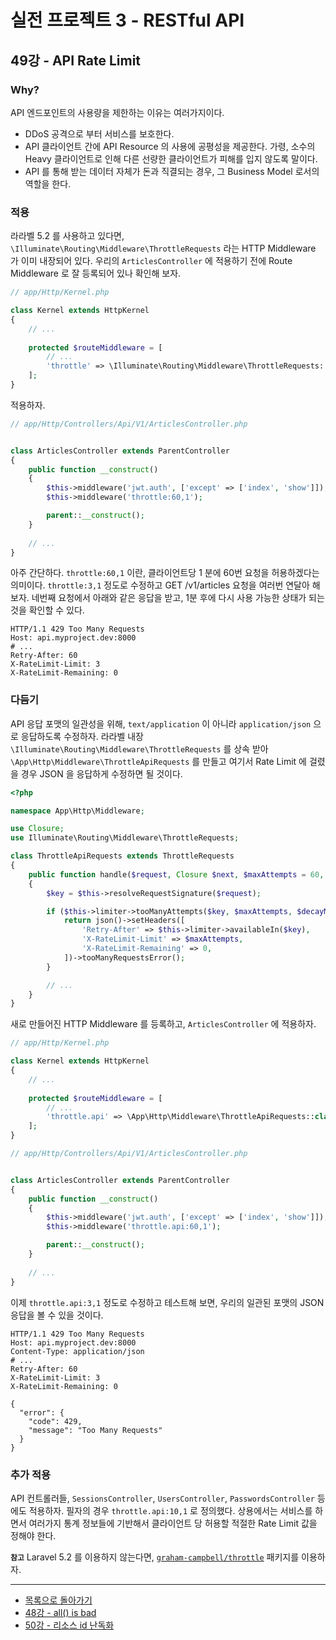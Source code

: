 # 실전 프로젝트 3 - RESTful API

## 49강 - API Rate Limit

### Why?

API 엔드포인트의 사용량을 제한하는 이유는 여러가지이다.

-   DDoS 공격으로 부터 서비스를 보호한다.
-   API 클라이언트 간에 API Resource 의 사용에 공평성을 제공한다. 가령, 소수의 Heavy 클라이언트로 인해 다른 선량한 클라이언트가 피해를 입지 않도록 말이다.
-   API 를 통해 받는 데이터 자체가 돈과 직결되는 경우, 그 Business Model 로서의 역할을 한다.

### 적용

라라벨 5.2 를 사용하고 있다면, `\Illuminate\Routing\Middleware\ThrottleRequests` 라는 HTTP Middleware 가 이미 내장되어 있다. 우리의 `ArticlesController` 에 적용하기 전에 Route Middleware 로 잘 등록되어 있나 확인해 보자.

```php
// app/Http/Kernel.php

class Kernel extends HttpKernel
{
    // ...
    
    protected $routeMiddleware = [
        // ...
        'throttle' => \Illuminate\Routing\Middleware\ThrottleRequests::class,
    ];
}
```

적용하자.

```php
// app/Http/Controllers/Api/V1/ArticlesController.php


class ArticlesController extends ParentController
{
    public function __construct()
    {
        $this->middleware('jwt.auth', ['except' => ['index', 'show']]);
        $this->middleware('throttle:60,1');

        parent::__construct();
    }
    
    // ...
}
```

아주 간단하다. `throttle:60,1` 이란, 클라이언트당 1 분에 60번 요청을 허용하겠다는 의미이다. `throttle:3,1` 정도로 수정하고 GET /v1/articles 요청을 여러번 연달아 해 보자. 네번째 요청에서 아래와 같은 응답을 받고, 1분 후에 다시 사용 가능한 상태가 되는 것을 확인할 수 있다.  
  
```HTTP
HTTP/1.1 429 Too Many Requests
Host: api.myproject.dev:8000
# ...
Retry-After: 60
X-RateLimit-Limit: 3
X-RateLimit-Remaining: 0
```

### 다듬기

API 응답 포맷의 일관성을 위해, `text/application` 이 아니라 `application/json` 으로 응답하도록 수정하자. 라라벨 내장 `\Illuminate\Routing\Middleware\ThrottleRequests` 를 상속 받아 `\App\Http\Middleware\ThrottleApiRequests` 를 만들고 여기서 Rate Limit 에 걸렸을 경우 JSON 을 응답하게 수정하면 될 것이다.

```php
<?php

namespace App\Http\Middleware;

use Closure;
use Illuminate\Routing\Middleware\ThrottleRequests;

class ThrottleApiRequests extends ThrottleRequests
{
    public function handle($request, Closure $next, $maxAttempts = 60, $decayMinutes = 1)
    {
        $key = $this->resolveRequestSignature($request);

        if ($this->limiter->tooManyAttempts($key, $maxAttempts, $decayMinutes)) {
            return json()->setHeaders([
                'Retry-After' => $this->limiter->availableIn($key),
                'X-RateLimit-Limit' => $maxAttempts,
                'X-RateLimit-Remaining' => 0,
            ])->tooManyRequestsError();
        }

        // ...
    }
}
```

새로 만들어진 HTTP Middleware 를 등록하고, `ArticlesController` 에 적용하자.

```php
// app/Http/Kernel.php

class Kernel extends HttpKernel
{
    // ...
    
    protected $routeMiddleware = [
        // ...
        'throttle.api' => \App\Http\Middleware\ThrottleApiRequests::class,
    ];
}
```

```php
// app/Http/Controllers/Api/V1/ArticlesController.php


class ArticlesController extends ParentController
{
    public function __construct()
    {
        $this->middleware('jwt.auth', ['except' => ['index', 'show']]);
        $this->middleware('throttle.api:60,1');

        parent::__construct();
    }
    
    // ...
}
```

이제 `throttle.api:3,1` 정도로 수정하고 테스트해 보면, 우리의 일관된 포맷의 JSON 응답을 볼 수 있을 것이다.
  
```HTTP
HTTP/1.1 429 Too Many Requests
Host: api.myproject.dev:8000
Content-Type: application/json
# ...
Retry-After: 60
X-RateLimit-Limit: 3
X-RateLimit-Remaining: 0

{
  "error": {
    "code": 429,
    "message": "Too Many Requests"
  }
}
```

### 추가 적용

API 컨트롤러들, `SessionsController`, `UsersController`, `PasswordsController` 등에도 적용하자. 필자의 경우 `throttle.api:10,1` 로 정의했다. 상용에서는 서비스를 하면서 여러가지 통계 정보들에 기반해서 클라이언트 당 허용할 적절한 Rate Limit 값을 정해야 한다. 

**`참고`** Laravel 5.2 를 이용하지 않는다면, [`graham-campbell/throttle`](https://github.com/GrahamCampbell/Laravel-Throttle) 패키지를 이용하자. 

<!--@start-->
---

- [목록으로 돌아가기](../readme.md)
- [48강 - all() is bad](48-all-is-bad.md)
- [50강 - 리소스 id 난독화](50-id-obfuscation.md)

<!--@end-->